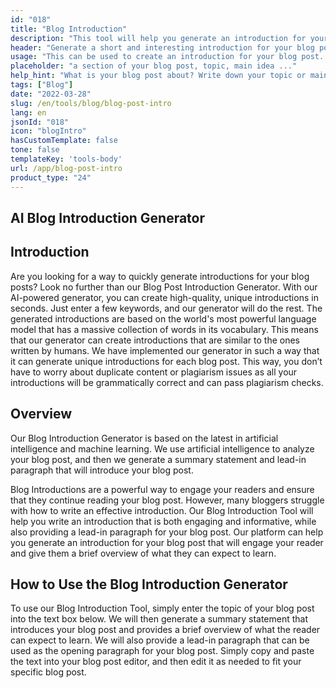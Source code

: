 ```yaml
---
id: "018"
title: "Blog Introduction"
description: "This tool will help you generate an introduction for your blog. The introduction is the most important part of your blog, as it will be the first thing that your readers see. It should be catchy and attention-grabbing, so that your readers will want to read more."
header: "Generate a short and interesting introduction for your blog post."
usage: "This can be used to create an introduction for your blog post. It is important to keep the introduction short, and to the point. You want to make sure that you include your main keywords so that your post will be more likely to show up in search engines."
placeholder: "a section of your blog post, topic, main idea ..."
help_hint: "What is your blog post about? Write down your topic or main idea, and we'll help you create an introduction for your blog post."
tags: ["Blog"]
date: "2022-03-28"
slug: /en/tools/blog/blog-post-intro
lang: en
jsonId: "018"
icon: "blogIntro"
hasCustomTemplate: false
tone: false
templateKey: 'tools-body'
url: /app/blog-post-intro
product_type: "24"
---
```


## AI Blog Introduction Generator

## Introduction

Are you looking for a way to quickly generate introductions for your blog posts? Look no further than our Blog Post Introduction Generator. With our AI-powered generator, you can create high-quality, unique introductions in seconds. Just enter a few keywords, and our generator will do the rest. The generated introductions are based on the world's most powerful language model that has a massive collection of words in its vocabulary. This means that our generator can create introductions that are similar to the ones written by humans. We have implemented our generator in such a way that it can generate unique introductions for each blog post. This way, you don’t have to worry about duplicate content or plagiarism issues as all your introductions will be grammatically correct and can pass plagiarism checks.

## Overview

Our Blog Introduction Generator is based on the latest in artificial intelligence and machine learning. We use artificial intelligence to analyze your blog post, and then we generate a summary statement and lead-in paragraph that will introduce your blog post.

Blog Introductions are a powerful way to engage your readers and ensure that they continue reading your blog post. However, many bloggers struggle with how to write an effective introduction. Our Blog Introduction Tool will help you write an introduction that is both engaging and informative, while also providing a lead-in paragraph for your blog post. Our platform can help you generate an introduction for your blog post that will engage your reader and give them a brief overview of what they can expect to learn.

## How to Use the Blog Introduction Generator

To use our Blog Introduction Tool, simply enter the topic of your blog post into the text box below. We will then generate a summary statement that introduces your blog post and provides a brief overview of what the reader can expect to learn. We will also provide a lead-in paragraph that can be used as the opening paragraph for your blog post. Simply copy and paste the text into your blog post editor, and then edit it as needed to fit your specific blog post.
